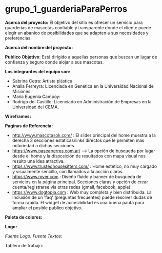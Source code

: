 # grupo_1_guarderiaParaPerros

**Acerca del proyecto:** El objetivo del sitio es ofrecer un servicio para guarderias de mascotas confiable y transparente donde el cliente puede elegir un abanico de posibilidades que se adapten a sus necesidades y preferencias.


**Acerca del nombre del proyecto:**

**Publico Objetivo:** Está dirigido a aquellas personas que buscan un lugar de confianza y seguro donde alojar a sus mascotas. 

**Los integrantes del equipo son:**
  - Sabrina Cetra: Artista plástica
  - Analia Ferreyra:  Licenciada en Genética en la Universidad Nacional de Misiones.
  - Maria Eugenia Campoy:
  - Rodrigo del Castillo: Licenciado en Administración de Empresas en la Universidad del CEMA.

**Wireframes:**

**Paginas de Referencia:**

- http://www.mascotasok.com/ : El slider principal del home muestra a la derecha 3 secciones estaticas/links directos que le permiten mas notoriedad a dichas secciones.
- https://www.paseaperros.com.ar/ --> La opción de busqueda por lugar desde el home y la disposición de resultados con mapa visual nos resulto una idea atractiva.
- https://www.trustedhousesitters.com/ : Home estetico, no muy cargado y visualmente sencillo, con llamados a la acción claros.
- https://www.rover.com : Diseño fluido y banner de busqueda de servicios en la página principal. Secciones claras y opción de crear cuenta/registrarse via otras redes (gmail, facebook, apple).
- https://www.dogtopia.com : Web muy completa y bien distribuida. La inclusión de un 'faq' (preguntas frecuentes) puede resolver dudas de forma rapida. El widget de accesibilidad es una buena pauta para ampliar el posible publico objetivo.

**Paleta de colores:**

**Logo:**

*Fuente Logo:*
*Fuente Textos:*

Tablero de trabajo:
